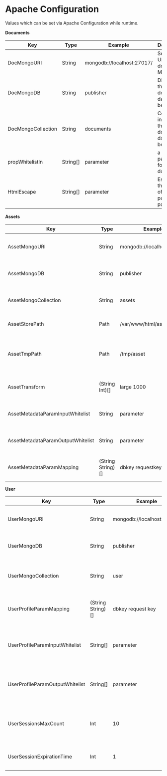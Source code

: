 # Apache Configuration
Values which can be set via Apache Configuration while runtime.  

**Documents**  

| Key                | Type     | Example                    | Description                                             |   
| ------------------ | -------- | -------------------------- | ------------------------------------------------------- |
| DocMongoURI        | String   | mongodb://localhost:27017/ | Setting the URI for the document's MongoDB              |
| DocMongoDB         | String   | publisher                  | DB in which the document's data shall be stored         |
| DocMongoCollection | String   | documents                  | Collection in which the document's data shall be stored |
| propWhitelistIn          | String[] | parameter                  | a parameter for writing documents                       |
| HtmlEscape         | String[] | parameter                  | Escaping the HTML of this particular parameter          |
  
  
**Assets**  

| Key                               | Type              | Example                    | Description                                                    |   
| --------------------------------- | ----------------- | -------------------------- | -------------------------------------------------------------- |
| AssetMongoURI                     | String            | mongodb://localhost:27017/ | Setting the URI for the asset's MongoDB                        |
| AssetMongoDB                      | String            | publisher                  | DB in which the asset's data shall be stored                   |
| AssetMongoCollection              | String            | assets                     | Collection in which the asset's data shall be stored           |
| AssetStorePath                    | Path              | /var/www/html/assetstore   | Path where the assets shall be stored                          |
| AssetTmpPath                      | Path              | /tmp/asset                 | Path and file-prefix to store assets temporary while uploading |
| AssetTransform                    | (String Int)[]    | large 1000                 | Setting names for image transformation widths                  |
| AssetMetadataParamInputWhitelist  | String            | parameter                  | A white listed parameter to input asset properties             |
| AssetMetadataParamOutputWhitelist | String            | parameter                  | A white listed parameter to output asset properties            |
| AssetMetadataParamMapping         | (String String)[] | dbkey requestkey           | transforms the key dbkey to requestkey, vice versa             |


**User**

| Key                             | Type              | Example                    | Description                                          |
| ------------------------------- | ----------------- | -------------------------- | ---------------------------------------------------- |
| UserMongoURI                    | String            | mongodb://localhost:27107/ | Setting the URI for the user's MongoDB               |
| UserMongoDB                     | String            | publisher                  | DB in which the users's data sahll be stored         |
| UserMongoCollection             | String            | user                       | Collection in which the asset's data shall be stored |
| UserProfileParamMapping         | (String String)[] | dbkey request key          | transforms the dbkey to requestkey, vice versa       |
| UserProfileParamInputWhitelist  | String[]          | parameter                  | a parameter which is allowed to be written to db     |
| UserProfileParamOutputWhitelist | String[]          | parameter                  | a parameter which is allowed to be exposed from db   |
| UserSessionsMaxCount            | Int               | 10                         | the maximum of sessions a user is allowed to open    |
| UserSessionExpirationTime       | Int               | 1                          | amount of hours a session expires                    |